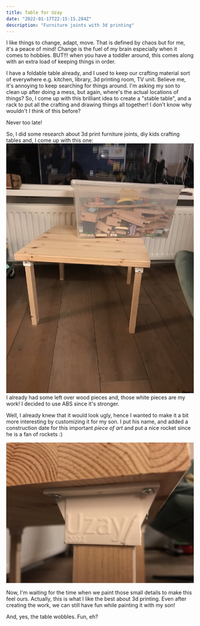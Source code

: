 ```yaml
---
title: Table for Uzay
date: "2022-01-17T22:15:15.284Z"
description: "Furniture joints with 3d printing"
---
```


I like things to change, adapt, move. That is defined by chaos but for 
me, it's a peace of mind! Change is the fuel of my brain especially
when it comes to hobbies. BUT!!! when you have a toddler around, this 
comes along with an extra load of keeping things in order.

I have a foldable table already, and I used to keep our crafting material
sort of everywhere e.g. kitchen, library, 3d printing room,
TV unit. Believe me, it's annoying to keep searching for things around.
I'm asking my son to clean up after doing a mess, but again, where's 
the actual locations of things? So, I come up with this brilliant idea
to create a "stable table", and a rack to put all the crafting and
drawing things all together! I don't know why wouldn't I think of this
before?

Never too late!

So, I did some research about 3d print furniture joints, diy kids
crafting tables and, I come up with this one:
![table](./table.jpg) I already had some left over wood pieces and, 
those white pieces are my work! I decided to use ABS since it's
stronger.

Well, I already knew that it would look ugly, hence I wanted to make
it a bit more interesting by customizing it for my son. I put his name,
and added a construction date for this important *piece of art* and put
a nice rocket since he is a fan of rockets :)

![jpints-in-detail](./joints-in-detail.jpg)

Now, I'm waiting for the time when we paint those small details to make
this feel ours. Actually, this is what I like the best about 3d printing.
Even after creating the work, we can still have fun while painting it 
with my son!

And, yes, the table wobbles. Fun, eh?
